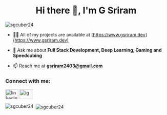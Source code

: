 <h1 align="center">Hi there 👋, I'm G Sriram</h1>

<p align="left"> <img src="https://komarev.com/ghpvc/?username=sgcuber24" alt="sgcuber24" /> </p>


- 👨‍💻 All of my projects are available at [https://www.gsriram.dev](https://www.gsriram.dev)

- 💬 Ask me about **Full Stack Development, Deep Learning, Gaming and Speedcubing**

- 📫 Reach me at **gsriram2403@gmail.com**

<p align="left">
<h3 align="left">Connect with me:</h3>
<a href="https://www.linkedin.com/in/gsriram24/" target="blank"><img align="center" src="https://cdn.jsdelivr.net/npm/simple-icons@3.0.1/icons/linkedin.svg" alt="linkedin" height="30" width="40" /></a>
<a href="https://instagram.com/sgcuber24" target="blank"><img align="center" src="https://cdn.jsdelivr.net/npm/simple-icons@3.0.1/icons/instagram.svg" alt="ig" height="30" width="40" /></a>
</p>

<p><img align="left" src="https://github-readme-stats.vercel.app/api/top-langs/?username=sgcuber24&layout=compact" alt="sgcuber24" /></p>

<p>&nbsp;<img align="center" src="https://github-readme-stats.vercel.app/api?username=sgcuber24&show_icons=true" alt="sgcuber24" /></p>

